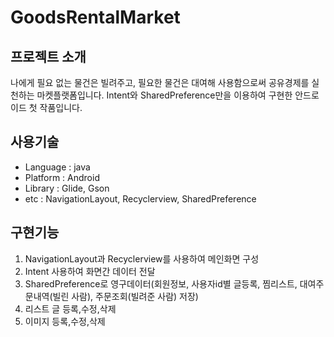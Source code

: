 # GoodsRentalMarket

## 프로젝트 소개
 나에게 필요 없는 물건은 빌려주고, 필요한 물건은 대여해 사용함으로써 공유경제를 실천하는 마켓플랫폼입니다. Intent와 SharedPreference만을 이용하여 구현한 안드로이드 첫 작품입니다.  

## 사용기술
* Language : java
* Platform : Android
* Library : Glide, Gson
* etc : NavigationLayout, Recyclerview, SharedPreference

## 구현기능
1. NavigationLayout과 Recyclerview를 사용하여 메인화면 구성
2. Intent 사용하여 화면간 데이터 전달
3. SharedPreference로 영구데이터(회원정보, 사용자id별 글등록, 찜리스트, 대여주문내역(빌린 사람), 주문조회(빌려준 사람) 저장)
4. 리스트 글 등록,수정,삭제
5. 이미지 등록,수정,삭제 
